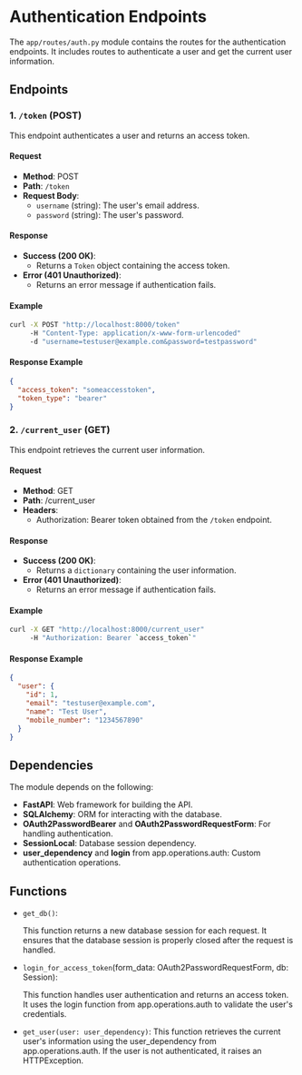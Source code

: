 # Authentication Endpoints

The `app/routes/auth.py` module contains the routes for the authentication endpoints. It includes routes to authenticate a user and get the current user information.

## Endpoints

### 1. `/token` (POST)
This endpoint authenticates a user and returns an access token.

#### Request
- **Method**: POST
- **Path**: `/token`
- **Request Body**: 
  - `username` (string): The user's email address.
  - `password` (string): The user's password.

#### Response
- **Success (200 OK)**:
  - Returns a `Token` object containing the access token.
- **Error (401 Unauthorized)**:
  - Returns an error message if authentication fails.

#### Example
```sh
curl -X POST "http://localhost:8000/token" 
     -H "Content-Type: application/x-www-form-urlencoded" 
     -d "username=testuser@example.com&password=testpassword"
```

#### Response Example
```json
{
  "access_token": "someaccesstoken",
  "token_type": "bearer"
}
```
### 2. `/current_user` (GET)
This endpoint retrieves the current user information.

#### Request
- **Method**: GET
- **Path**: /current_user
- **Headers**:
    - Authorization: Bearer token obtained from the `/token` endpoint.

#### Response
- **Success (200 OK)**:
    - Returns a `dictionary` containing the user information.
- **Error (401 Unauthorized)**:
    - Returns an error message if authentication fails.

#### Example
```sh
curl -X GET "http://localhost:8000/current_user" 
     -H "Authorization: Bearer `access_token`"
```

#### Response Example
```json
{
  "user": {
    "id": 1,
    "email": "testuser@example.com",
    "name": "Test User",
    "mobile_number": "1234567890"
  }
}
```

## Dependencies
The module depends on the following:

- **FastAPI**: Web framework for building the API.
- **SQLAlchemy**: ORM for interacting with the database.
- **OAuth2PasswordBearer** and **OAuth2PasswordRequestForm**: For handling authentication.
- **SessionLocal**: Database session dependency.
- **user_dependency** and **login** from app.operations.auth: Custom authentication operations.

## Functions
- `get_db()`:

    This function returns a new database session for each request. It ensures that the database session is properly closed after the request is handled.

- `login_for_access_token`(form_data: OAuth2PasswordRequestForm, db: Session):

    This function handles user authentication and returns an access token. It uses the login function from app.operations.auth to validate the user's credentials.

- `get_user(user: user_dependency)`:
    This function retrieves the current user's information using the user_dependency from app.operations.auth. If the user is not authenticated, it raises an HTTPException.
